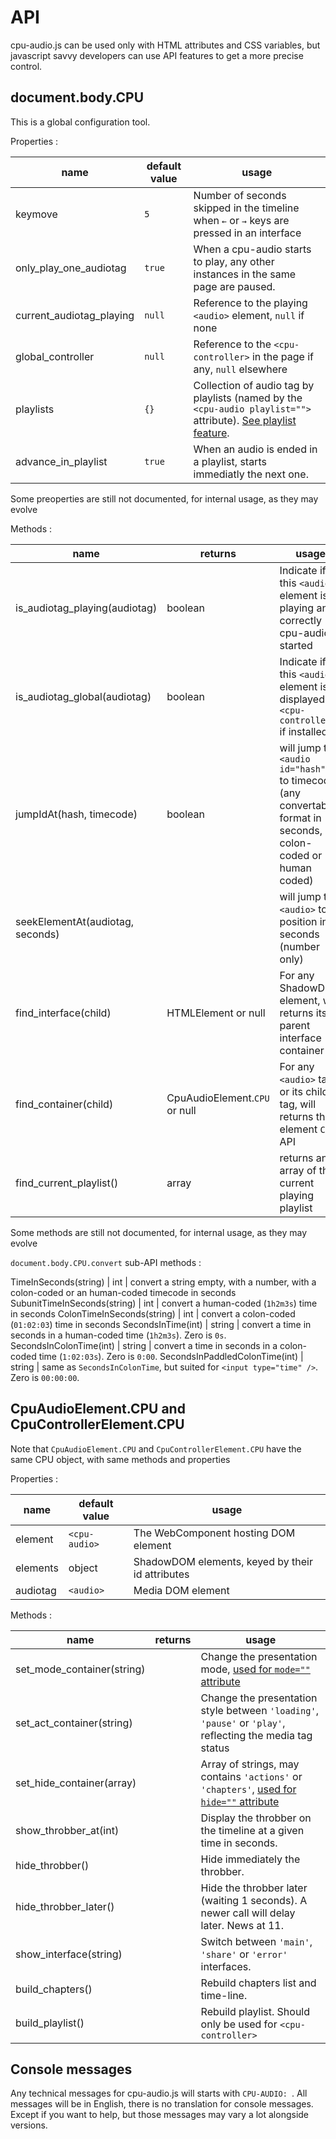 API
===

cpu-audio.js can be used only with HTML attributes and CSS variables, but javascript savvy developers can use API features to get a more precise control.


document.body.CPU
-----------------

This is a global configuration tool.

Properties :

name                        | default value | usage
----------------------------|-----------|----------
keymove                     | `5`       | Number of seconds skipped in the timeline when <kbd>←</kbd> or <kbd>→</kbd> keys are pressed in an interface
only_play_one_audiotag      | `true`    | When a cpu-audio starts to play, any other instances in the same page are paused.
current_audiotag_playing    | `null`    | Reference to the playing `<audio>` element, `null` if none
global_controller           | `null`    | Reference to the `<cpu-controller>` in the page if any, `null` elsewhere
playlists                   | `{}`      | Collection of audio tag by playlists (named by the `<cpu-audio playlist="">` attribute). [See playlist feature](./FEATURES#playlists).
advance_in_playlist         | `true`    | When an audio is ended in a playlist, starts immediatly the next one.

Some preoperties are still not documented, for internal usage, as they may evolve


Methods :

name                                | returns                       | usage
------------------------------------|-------------------------------|-----------------
is_audiotag_playing(audiotag)       | boolean                       | Indicate if this `<audio>` element is playing and correctly cpu-audio started
is_audiotag_global(audiotag)        | boolean                       | Indicate if this `<audio>` element is displayed by `<cpu-controller>` if installed
jumpIdAt(hash, timecode)            | boolean                       | will jump the `<audio id="hash">` to timecode (any convertable format in seconds, colon-coded or human coded)
seekElementAt(audiotag, seconds)    |                               | will jump the `<audio>` to a position in seconds (number only)
find_interface(child)               | HTMLElement or null           | For any ShadowDOM element, will returns its parent interface container
find_container(child)               | CpuAudioElement.`CPU` or null | For any `<audio>` tag or its child tag, will returns the element `CPU` API
find_current_playlist()             | array                         | returns an array of the current playing playlist

Some methods are still not documented, for internal usage, as they may evolve


`document.body.CPU.convert` sub-API methods :

TimeInSeconds(string) | int | convert a string empty, with a number, with a colon-coded or an human-coded timecode in seconds
SubunitTimeInSeconds(string) | int | convert a human-coded (`1h2m3s`) time in seconds 
ColonTimeInSeconds(string) | int | convert a colon-coded (`01:02:03`) time in seconds 
SecondsInTime(int) | string | convert a time in seconds in a human-coded time (`1h2m3s`). Zero is `0s`.
SecondsInColonTime(int) | string | convert a time in seconds in a colon-coded time (`1:02:03s`). Zero is `0:00`.
SecondsInPaddledColonTime(int) | string | same as `SecondsInColonTime`, but suited for `<input type="time" />`. Zero is `00:00:00`.



CpuAudioElement.CPU and CpuControllerElement.CPU
------------------------------------------------

Note that `CpuAudioElement.CPU` and `CpuControllerElement.CPU` have the same CPU object, with same methods and properties


Properties :

name | default value | usage
-----|---------------|------
element | `<cpu-audio>` | The WebComponent hosting DOM element
elements | object | ShadowDOM elements, keyed by their id attributes
audiotag | `<audio>` | Media DOM element


Methods :

name | returns | usage
-----|---------------|------
set_mode_container(string) | | Change the presentation mode, [used for `mode=""` attribute](./INSTALL#attributes-references)
set_act_container(string) | | Change the presentation style between `'loading'`, `'pause'` or `'play'`, reflecting the media tag status
set_hide_container(array) | | Array of strings, may contains `'actions'` or `'chapters'`, [used for `hide=""` attribute](./INSTALL#attributes-references)
show_throbber_at(int) | | Display the throbber on the timeline at a given time in seconds.
hide_throbber() | | Hide immediately the throbber.
hide_throbber_later() | | Hide the throbber later (waiting 1 seconds). A newer call will delay later. News at 11.
show_interface(string) | | Switch between `'main'`, `'share'` or `'error'` interfaces.
build_chapters() | | Rebuild chapters list and time-line.
build_playlist() | | Rebuild playlist. Should only be used  for `<cpu-controller>`


Console messages
----------------

Any technical messages for cpu-audio.js will starts with `CPU-AUDIO: `. All messages will be in English, there is no translation for console messages. Except if you want to help, but those messages may vary a lot alongside versions.
